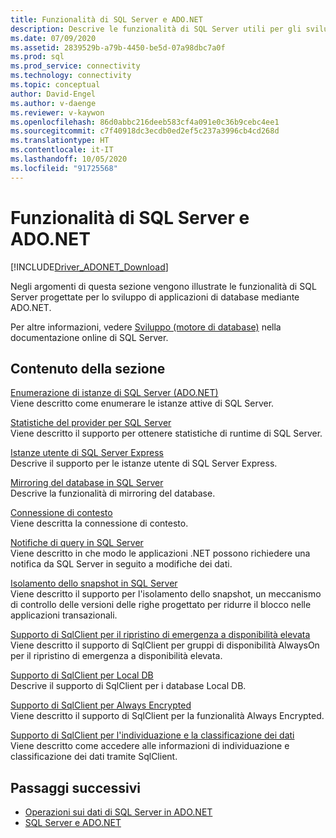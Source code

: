 ```yaml
---
title: Funzionalità di SQL Server e ADO.NET
description: Descrive le funzionalità di SQL Server utili per gli sviluppatori di applicazioni ADO.NET.
ms.date: 07/09/2020
ms.assetid: 2839529b-a79b-4450-be5d-07a98dbc7a0f
ms.prod: sql
ms.prod_service: connectivity
ms.technology: connectivity
ms.topic: conceptual
author: David-Engel
ms.author: v-daenge
ms.reviewer: v-kaywon
ms.openlocfilehash: 86d0abbc216deeb583cf4a091e0c36b9cebc4ee1
ms.sourcegitcommit: c7f40918dc3ecdb0ed2ef5c237a3996cb4cd268d
ms.translationtype: HT
ms.contentlocale: it-IT
ms.lasthandoff: 10/05/2020
ms.locfileid: "91725568"
---
```

# <a name="sql-server-features-and-adonet"></a>Funzionalità di SQL Server e ADO.NET

[!INCLUDE[Driver_ADONET_Download](../../../includes/driver_adonet_download.md)]

Negli argomenti di questa sezione vengono illustrate le funzionalità di SQL Server progettate per lo sviluppo di applicazioni di database mediante ADO.NET.  
  
Per altre informazioni, vedere [Sviluppo (motore di database)](/previous-versions/sql/sql-server-2008/bb500155(v=sql.100)) nella documentazione online di SQL Server.
  
## <a name="in-this-section"></a>Contenuto della sezione  
[Enumerazione di istanze di SQL Server (ADO.NET)](enumerate-instances-sql-server.md)  
Viene descritto come enumerare le istanze attive di SQL Server.  
  
[Statistiche del provider per SQL Server](provider-statistics-sql-server.md)  
Viene descritto il supporto per ottenere statistiche di runtime di SQL Server.  
  
[Istanze utente di SQL Server Express](sql-server-express-user-instances.md)  
Descrive il supporto per le istanze utente di SQL Server Express.  
  
[Mirroring del database in SQL Server](database-mirroring-sql-server.md)  
Descrive la funzionalità di mirroring del database.  

[Connessione di contesto](context-connection.md)  
Viene descritta la connessione di contesto.  
  
[Notifiche di query in SQL Server](query-notifications-sql-server.md)  
Viene descritto in che modo le applicazioni .NET possono richiedere una notifica da SQL Server in seguito a modifiche dei dati.  
  
[Isolamento dello snapshot in SQL Server](snapshot-isolation-sql-server.md)  
Viene descritto il supporto per l'isolamento dello snapshot, un meccanismo di controllo delle versioni delle righe progettato per ridurre il blocco nelle applicazioni transazionali.  
  
[Supporto di SqlClient per il ripristino di emergenza a disponibilità elevata](sqlclient-support-high-availability-disaster-recovery.md)  
Viene descritto il supporto di SqlClient per gruppi di disponibilità AlwaysOn per il ripristino di emergenza a disponibilità elevata.  
  
[Supporto di SqlClient per Local DB](sqlclient-support-localdb.md)  
Descrive il supporto di SqlClient per i database Local DB.

[Supporto di SqlClient per Always Encrypted](sqlclient-support-always-encrypted.md)  
Viene descritto il supporto di SqlClient per la funzionalità Always Encrypted.

[Supporto di SqlClient per l'individuazione e la classificazione dei dati](data-classification.md)  
Viene descritto come accedere alle informazioni di individuazione e classificazione dei dati tramite SqlClient.

## <a name="next-steps"></a>Passaggi successivi
- [Operazioni sui dati di SQL Server in ADO.NET](sql-server-data-operations.md)
- [SQL Server e ADO.NET](index.md)